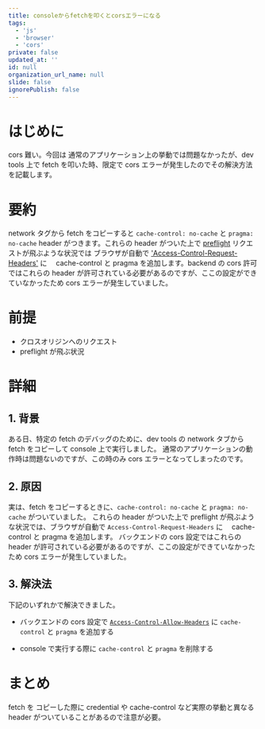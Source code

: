 ```yaml
---
title: consoleからfetchを叩くとcorsエラーになる
tags:
  - 'js'
  - 'browser'
  - 'cors'
private: false
updated_at: ''
id: null
organization_url_name: null
slide: false
ignorePublish: false
---
```


# はじめに

cors 難い。今回は 通常のアプリケーション上の挙動では問題なかったが、dev tools 上で fetch を叩いた時、限定で cors エラーが発生したのでその解決方法を記載します。

# 要約

network タグから fetch をコピーすると `cache-control: no-cache` と `pragma: no-cache` header がつきます。これらの header がついた上で [preflight](https://developer.mozilla.org/ja/docs/Glossary/Preflight_request) リクエストが飛ぶような状況では ブラウザが自動で ['Access-Control-Request-Headers'](https://developer.mozilla.org/ja/docs/Web/HTTP/Headers/Access-Control-Request-Headers) に　 cache-control と pragma を追加します。backend の cors 許可ではこれらの header が許可されている必要があるのですが、ここの設定ができていなかったため cors エラーが発生していました。

# 前提

- クロスオリジンへのリクエスト
- preflight が飛ぶ状況

# 詳細

## 1. 背景

ある日、特定の fetch のデバッグのために、dev tools の network タブから fetch をコピーして console 上で実行しました。
通常のアプリケーションの動作時は問題ないのですが、この時のみ cors エラーとなってしまったのです。

## 2. 原因

実は、fetch をコピーするときに、`cache-control: no-cache` と `pragma: no-cache` がついていました。
これらの header がついた上で preflight が飛ぶような状況では、ブラウザが自動で `Access-Control-Request-Headers` に　 cache-control と pragma を追加します。
バックエンドの cors 設定ではこれらの header が許可されている必要があるのですが、ここの設定ができていなかったため cors エラーが発生していました。

## 3. 解決法

下記のいずれかで解決できました。

- バックエンドの cors 設定で [`Access-Control-Allow-Headers`](https://developer.mozilla.org/ja/docs/Web/HTTP/Headers/Access-Control-Allow-Headers) に `cache-control` と `pragma` を追加する

- console で実行する際に `cache-control` と `pragma` を削除する

# まとめ

fetch を コピーした際に credential や cache-control など実際の挙動と異なる header がついていることがあるので注意が必要。
